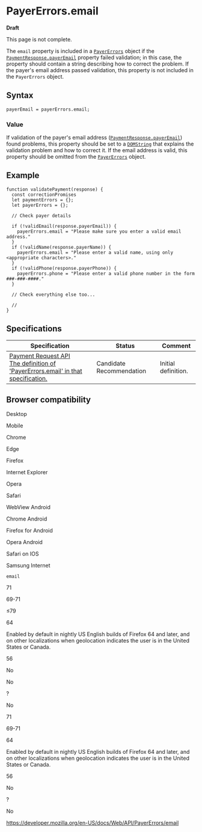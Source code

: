 PayerErrors.email
=================

**Draft**

This page is not complete.

The `email` property is included in a [`PayerErrors`](../payererrors) object if the [`PaymentResponse.payerEmail`](../paymentresponse/payeremail) property failed validation; in this case, the property should contain a string describing how to correct the problem. If the payer's email address passed validation, this property is not included in the `PayerErrors` object.

Syntax
------

    payerEmail = payerErrors.email;

### Value

If validation of the payer's email address ([`PaymentResponse.payerEmail`](../paymentresponse/payeremail)) found problems, this property should be set to a [`DOMString`](../domstring) that explains the validation problem and how to correct it. If the email address is valid, this property should be omitted from the [`PayerErrors`](../payererrors) object.

Example
-------

    function validatePayment(response) {
      const correctionPromises
      let paymentErrors = {};
      let payerErrors = {};

      // Check payer details

      if (!validEmail(response.payerEmail)) {
        payerErrors.email = "Please make sure you enter a valid email address."
      }
      if (!validName(response.payerName)) {
        payerErrors.email = "Please enter a valid name, using only <appropriate characters>."
      }
      if (!validPhone(response.payerPhone)) {
        payerErrors.phone = "Please enter a valid phone number in the form ###-###-####."
      }

      // Check everything else too...

      //
    }

Specifications
--------------

<table><thead><tr class="header"><th>Specification</th><th>Status</th><th>Comment</th></tr></thead><tbody><tr class="odd"><td><a href="https://w3c.github.io/payment-request/#dom-payererrors-email">Payment Request API<br />
<span class="small">The definition of 'PayerErrors.email' in that specification.</span></a></td><td><span class="spec-cr">Candidate Recommendation</span></td><td>Initial definition.</td></tr></tbody></table>

Browser compatibility
---------------------

Desktop

Mobile

Chrome

Edge

Firefox

Internet Explorer

Opera

Safari

WebView Android

Chrome Android

Firefox for Android

Opera Android

Safari on IOS

Samsung Internet

`email`

71

69-71

≤79

64

Enabled by default in nightly US English builds of Firefox 64 and later, and on other localizations when geolocation indicates the user is in the United States or Canada.

56

No

No

?

No

71

69-71

64

Enabled by default in nightly US English builds of Firefox 64 and later, and on other localizations when geolocation indicates the user is in the United States or Canada.

56

No

?

No

<a href="https://developer.mozilla.org/en-US/docs/Web/API/PayerErrors/email" class="_attribution-link">https://developer.mozilla.org/en-US/docs/Web/API/PayerErrors/email</a>
